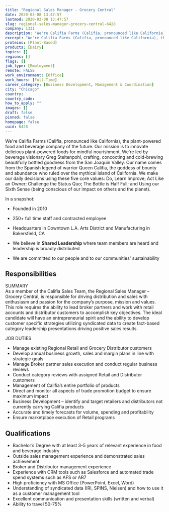 ```yaml
---
title: "Regional Sales Manager - Grocery Central"
date: 2020-03-08 13:47:57
lastmod: 2020-03-08 13:47:57
slug: regional-sales-manager-grocery-central-6428
company: 1331
description: "We're Califia Farms (Califia, pronounced like California), the plant-powered food and beverage company of the future. Our mission is to innovate delicious plant-powered foods for mindful nourishment. We're led by beverage visionary Greg Steltenpohl, crafting, concocting and cold-brewing beautifully bottled goodness from the San Joaquin Valley. Our name comes from the Spanish legend of warrior Queen Califia, the goddess of bounty and abundance who ruled over the mythical island of California."
excerpt: "We're Califia Farms (Califia, pronounced like California), the plant-powered food and beverage company of the future. Our mission is to innovate delicious plant-powered foods for mindful nourishment. We're led by beverage visionary Greg Steltenpohl, crafting, concocting and cold-brewing beautifully bottled goodness from the San Joaquin Valley. Our name comes from the Spanish legend of warrior Queen Califia, the goddess of bounty and abundance who ruled over the mythical island of California."
proteins: [Plant-Based]
products: [Dairy]
topics: []
regions: []
flags: []
job_type: [Employment]
remote: FALSE
work_environment: [Office]
work_hours: [Full-Time]
career_category: [Business Development, Management & Coordination]
city: "Chicago"
country: 
country_code: 
how_to_apply: ""
images: []
draft: false
pinned: false
homepage: false
uuid: 6428
---
```

<p>We're Califia Farms (Califia, pronounced like California), the plant-powered food and beverage company of the future. Our mission is to innovate delicious plant-powered foods for mindful nourishment. We're led by beverage visionary Greg Steltenpohl, crafting, concocting and cold-brewing beautifully bottled goodness from the San Joaquin Valley. Our name comes from the Spanish legend of warrior Queen Califia, the goddess of bounty and abundance who ruled over the mythical island of California. We make our daily decisions using these five core values: Do, Learn Improve; Act Like an Owner; Challenge the Status Quo; The Bottle is Half Full; and Using our Sixth Sense (being conscious of our impact on others and the planet).</p>
<p>In a snapshot:</p>
<ul>
<li>
<p>Founded in 2010</p>
</li>
<li>
<p>250+ full time staff and contracted employee</p>
</li>
<li>
<p>Headquarters in Downtown L.A. Arts District and Manufacturing in Bakersfield, CA</p>
</li>
<li>
<p>We believe in <strong>Shared Leadership </strong>where team members are heard and leadership is broadly distributed</p>
</li>
<li>
<p>We are committed to our people and to our communities' sustainability</p>
</li>
</ul>
<h2>Responsibilities</h2>
<p>SUMMARY<br />
As a member of the Califia Sales Team, the Regional Sales Manager – Grocery Central, is responsible for driving distribution and sales with enthusiasm and passion for the company’s purpose, mission and values. This role requires the ability to lead broker partners and work with retail accounts and distributor customers to accomplish key objectives. The ideal candidate will have an entrepreneurial spirit and the ability to develop customer specific strategies utilizing syndicated data to create fact-based category leadership presentations driving positive sales results.</p>
<p>JOB DUTIES</p>
<ul>
<li>Manage existing Regional Retail and Grocery Distributor customers</li>
<li>Develop annual business growth, sales and margin plans in line with strategic goals</li>
<li>Manage Broker partner sales execution and conduct regular business reviews</li>
<li>Conduct category reviews with assigned Retail and Distributor customers</li>
<li>Management of Califia’s entire portfolio of products</li>
<li>Direct and monitor all aspects of trade promotion budget to ensure maximum impact</li>
<li>Business Development – identify and target retailers and distributors not currently carrying Califia products</li>
<li>Accurate and timely forecasts for volume, spending and profitability</li>
<li>Ensure marketplace execution of Retail programs</li>
</ul>
<h2>Qualifications</h2>
<ul>
<li>Bachelor’s Degree with at least 3-5 years of relevant experience in food and beverage industry</li>
<li>Outside sales management experience and demonstrated sales achievement</li>
<li>Broker and Distributor management experience</li>
<li>Experience with CRM tools such as Salesforce and automated trade spend systems such as AFS or AR7</li>
<li>High proficiency with MS Office (PowerPoint, Excel, Word)</li>
<li>Understanding of syndicated data (IRI, SPINS, Nielsen) and how to use it as a customer management tool</li>
<li>Excellent communication and presentation skills (written and verbal)</li>
<li>Ability to travel 50-75%</li>
</ul>
